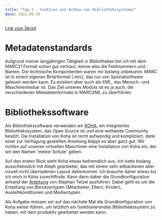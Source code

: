 ```yaml
---
title: "Tag 2 - Funktion und Aufbau von Bibliothekssystemen"
date: 2021-09-30
---
```

[Link zum Skript](https://pad.gwdg.de/Ecpb075oR1-rOklv5cPjGw?both)
# Metadatenstandards
Aufgrund meiner langjährigen Tätigkeit in Bibliotheken bin ich mit dem MARC21 Format schon gut vertraut, kenne also die Feldnummern und -Namen. Die technische Kompontenten waren mir bislang unbekannt. MARC ist in einem eigenen Binärformat (.mrc), das nur von Spezialsoftware gelesen werden kann. Es existiert aber auch als XML, das Mensch- und Maschinenlesbar ist. Das Ziel unseres Moduls ist es ja auch, die verschiedenen Metadatenformate in MARCXML zu überführen.

# Bibliothekssoftware
Als Bibliothekssoftware verwenden wir [KOHA](https://koha-community.org/), ein integriertes Bibliothekssystem, das Open Source ist und eine weltweite Community besitzt. Die Installation von Koha ist recht aufwendig und kompliziert, dank einer zur Verfügung gestellten Anleitung klappt es aber ganz gut. Wir richten auf unseren virtuellen Maschinen eine Installation von Koha ein, der wir den Namen 'meine-Schule' geben.

Auf den ersten Blick sieht Koha etwas befremdlich aus. Ich hatte bislang ausschliesslich mit Aleph gearbeitet, das mit einem sehr altbackenen aber visuell nicht überladenen Layout daherkommt. Ich brauche daher etwas bis ich mich in Koha zurechtfinde. Kann dann daber die Grundkonfiguration anhand der [Anleitung](https://zefanjas.de/wie-man-koha-installiert-und-fuer-schulen-einrichtet-teil-1/) von Stephan Tetzel ausführen. Dabei geht es um die Erstellung von Benutzertypen (Mitarbeiter, Eltern, Kinder), Ausleihkonditionen und Medientypen.

Als Aufgabe müssen wir auf das nächste Mal die Grundkonfiguration von Koha weiter führen, um letztlich ein funktionierendes Bibliothekssystem zu haben, mit dem produktiv gearbeitet werden kann.




